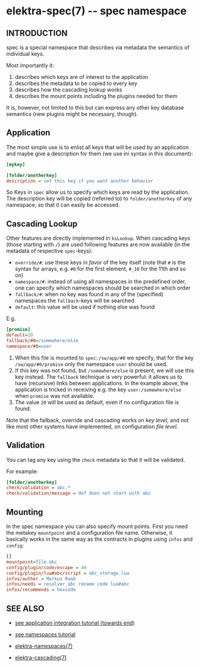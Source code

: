 # elektra-spec(7) -- spec namespace

## INTRODUCTION

spec is a special namespace that describes via metadata the
semantics of individual keys.

Most importantly it:

1. describes which keys are of interest to the application
2. describes the metadata to be copied to every key
3. describes how the cascading lookup works
4. describes the mount points including the plugins needed for them

It is, however, not limited to this but can express any other
key database semantics (new plugins might be necessary, though).

## Application

The most simple use is to enlist all keys that will be used by an application
and maybe give a description for them (we use ini syntax in this document):

```ini
[mykey]

[folder/anotherkey]
description = set this key if you want another behavior
```

So Keys in `spec` allow us to specify which keys are read by the application.
The description key will be copied (referred to) to `folder/anotherkey` of
any namespace, so that it can easily be accessed.

## Cascading Lookup

Other features are directly implemented in `ksLookup`.
When cascading keys (those starting with `/`) are used following features
are now available (in the metadata of respective `spec`-keys):

- `override/#`: use these keys _in favor_ of the key itself (note that
  `#` is the syntax for arrays, e.g. `#0` for the first element,
  `#_10` for the 11th and so on)
- `namespace/#`: instead of using all namespaces in the predefined order,
  one can specify which namespaces should be searched in which order
- `fallback/#`: when no key was found in any of the (specified) namespaces
  the `fallback`-keys will be searched
- `default`: this value will be used if nothing else was found

E.g.

```ini
[promise]
default=20
fallback/#0=/somewhere/else
namespace/#0=user
```

1. When this file is mounted to `spec:/sw/app/#0` we specify, that
   for the key `/sw/app/#0/promise` only the namespace `user` should be
   used.
2. If this key was not found, but `/somewhere/else` is present, we will use
   this key instead. The `fallback` technique is very powerful: it allows
   us to have (recursive) links between applications. In the example above,
   the application is tricked in receiving e.g. the key `user:/somewhere/else`
   when `promise` was not available.
3. The value `20` will be used as default, even if no configuration file
   is found.

Note that the fallback, override and cascading works on _key level_,
and not like most other systems have implemented, on
configuration _file level_.

## Validation

You can tag any key using the `check` metadata so that it will be validated.

For example:

```ini
[folder/anotherkey]
check/validation = abc.*
check/validation/message = def does not start with abc
```

## Mounting

In the spec namespace you can also specify mount points.
First you need the metakey `mountpoint` and a configuration file name.
Otherwise, it basically works in the same way as the contracts
in plugins using `infos` and `config`:

```ini
[]
mountpoint=file.abc
config/plugin/code/escape = 40
config/plugin/lua#abc/script = abc_storage.lua
infos/author = Markus Raab
infos/needs = resolver_abc rename code lua#abc
infos/recommends = hexcode
```

## SEE ALSO

- [see application integration tutorial (towards end)](/doc/tutorials/application-integration.md)
- [see namespaces tutorial](/doc/tutorials/namespaces.md)

- [elektra-namespaces(7)](elektra-namespaces.md)
- [elektra-cascading(7)](elektra-cascading.md)

